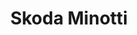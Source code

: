 ---
title: Skoda Minotti
description: Buy consulting services with Bitcoin.
homepage: https://skodaminotti.com/
altFor: ['aprio']
---